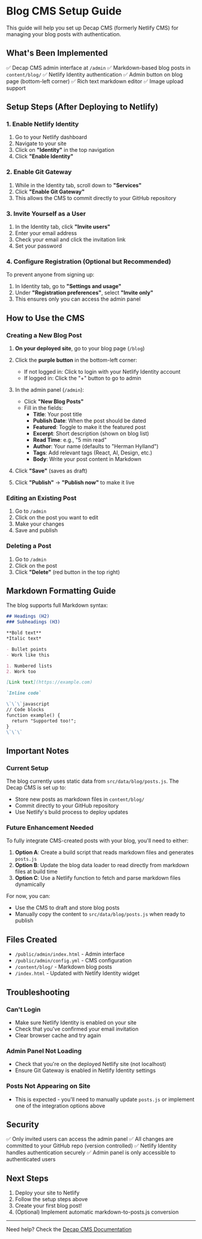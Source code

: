 # Blog CMS Setup Guide

This guide will help you set up Decap CMS (formerly Netlify CMS) for managing your blog posts with authentication.

## What's Been Implemented

✅ Decap CMS admin interface at `/admin`
✅ Markdown-based blog posts in `content/blog/`
✅ Netlify Identity authentication
✅ Admin button on blog page (bottom-left corner)
✅ Rich text markdown editor
✅ Image upload support

## Setup Steps (After Deploying to Netlify)

### 1. Enable Netlify Identity

1. Go to your Netlify dashboard
2. Navigate to your site
3. Click on **"Identity"** in the top navigation
4. Click **"Enable Identity"**

### 2. Enable Git Gateway

1. While in the Identity tab, scroll down to **"Services"**
2. Click **"Enable Git Gateway"**
3. This allows the CMS to commit directly to your GitHub repository

### 3. Invite Yourself as a User

1. In the Identity tab, click **"Invite users"**
2. Enter your email address
3. Check your email and click the invitation link
4. Set your password

### 4. Configure Registration (Optional but Recommended)

To prevent anyone from signing up:

1. In Identity tab, go to **"Settings and usage"**
2. Under **"Registration preferences"**, select **"Invite only"**
3. This ensures only you can access the admin panel

## How to Use the CMS

### Creating a New Blog Post

1. **On your deployed site**, go to your blog page (`/blog`)
2. Click the **purple button** in the bottom-left corner:
   - If not logged in: Click to login with your Netlify Identity account
   - If logged in: Click the "+" button to go to admin

3. In the admin panel (`/admin`):
   - Click **"New Blog Posts"**
   - Fill in the fields:
     - **Title**: Your post title
     - **Publish Date**: When the post should be dated
     - **Featured**: Toggle to make it the featured post
     - **Excerpt**: Short description (shown on blog list)
     - **Read Time**: e.g., "5 min read"
     - **Author**: Your name (defaults to "Herman Hylland")
     - **Tags**: Add relevant tags (React, AI, Design, etc.)
     - **Body**: Write your post content in Markdown

4. Click **"Save"** (saves as draft)
5. Click **"Publish"** → **"Publish now"** to make it live

### Editing an Existing Post

1. Go to `/admin`
2. Click on the post you want to edit
3. Make your changes
4. Save and publish

### Deleting a Post

1. Go to `/admin`
2. Click on the post
3. Click **"Delete"** (red button in the top right)

## Markdown Formatting Guide

The blog supports full Markdown syntax:

```markdown
## Headings (H2)
### Subheadings (H3)

**Bold text**
*Italic text*

- Bullet points
- Work like this

1. Numbered lists
2. Work too

[Link text](https://example.com)

`Inline code`

\`\`\`javascript
// Code blocks
function example() {
  return "Supported too!";
}
\`\`\`
```

## Important Notes

### Current Setup

The blog currently uses static data from `src/data/blog/posts.js`. The Decap CMS is set up to:
- Store new posts as markdown files in `content/blog/`
- Commit directly to your GitHub repository
- Use Netlify's build process to deploy updates

### Future Enhancement Needed

To fully integrate CMS-created posts with your blog, you'll need to either:
1. **Option A**: Create a build script that reads markdown files and generates `posts.js`
2. **Option B**: Update the blog data loader to read directly from markdown files at build time
3. **Option C**: Use a Netlify function to fetch and parse markdown files dynamically

For now, you can:
- Use the CMS to draft and store blog posts
- Manually copy the content to `src/data/blog/posts.js` when ready to publish

## Files Created

- `/public/admin/index.html` - Admin interface
- `/public/admin/config.yml` - CMS configuration
- `/content/blog/` - Markdown blog posts
- `/index.html` - Updated with Netlify Identity widget

## Troubleshooting

### Can't Login
- Make sure Netlify Identity is enabled on your site
- Check that you've confirmed your email invitation
- Clear browser cache and try again

### Admin Panel Not Loading
- Check that you're on the deployed Netlify site (not localhost)
- Ensure Git Gateway is enabled in Netlify Identity settings

### Posts Not Appearing on Site
- This is expected - you'll need to manually update `posts.js` or implement one of the integration options above

## Security

✅ Only invited users can access the admin panel
✅ All changes are committed to your GitHub repo (version controlled)
✅ Netlify Identity handles authentication securely
✅ Admin panel is only accessible to authenticated users

## Next Steps

1. Deploy your site to Netlify
2. Follow the setup steps above
3. Create your first blog post!
4. (Optional) Implement automatic markdown-to-posts.js conversion

---

Need help? Check the [Decap CMS Documentation](https://decapcms.org/docs/intro/)
